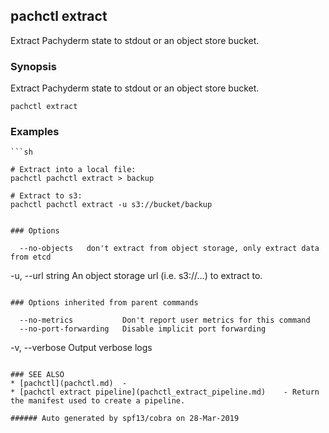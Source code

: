 ## pachctl extract

Extract Pachyderm state to stdout or an object store bucket.

### Synopsis


Extract Pachyderm state to stdout or an object store bucket.

```
pachctl extract
```

### Examples

```
```sh

# Extract into a local file:
pachctl pachctl extract > backup

# Extract to s3:
pachctl pachctl extract -u s3://bucket/backup
```
```

### Options

```
      --no-objects   don't extract from object storage, only extract data from etcd
  -u, --url string   An object storage url (i.e. s3://...) to extract to.
```

### Options inherited from parent commands

```
      --no-metrics           Don't report user metrics for this command
      --no-port-forwarding   Disable implicit port forwarding
  -v, --verbose              Output verbose logs
```

### SEE ALSO
* [pachctl](pachctl.md)	 - 
* [pachctl extract pipeline](pachctl_extract_pipeline.md)	 - Return the manifest used to create a pipeline.

###### Auto generated by spf13/cobra on 28-Mar-2019
